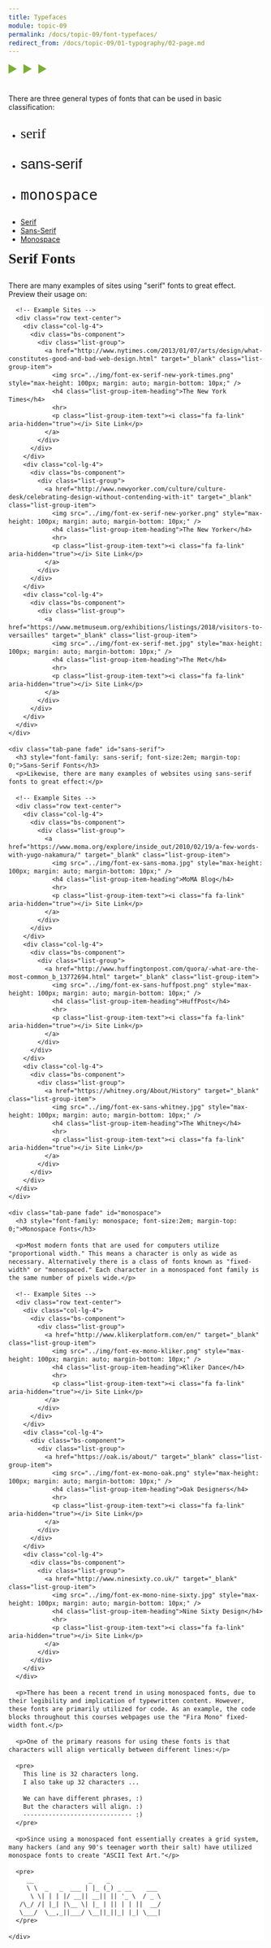 ```yaml
---
title: Typefaces
module: topic-09
permalink: /docs/topic-09/font-typefaces/
redirect_from: /docs/topic-09/01-typography/02-page.md
---
```

<style>
  pre {
    background-color: white;
  }
</style>

<img src="./../../../img/arrow-divider.svg" style="width: 75px; border: none; margin: 0px 0 20px 0" />

There are three general types of fonts that can be used in basic classification:

- <p style="font-family: serif; font-size:2em;">serif</p>
- <p style="font-family: sans-serif;font-size:2em;">sans-serif</p>
- <p style="font-family: monospace;font-size:2em;">monospace</p>

<div class="codepen-embed">
  <ul class="nav nav-tabs">
    <li class="active"><a href="#serif" data-toggle="tab">Serif</a></li>
    <li><a href="#sans-serif" data-toggle="tab">Sans-Serif</a></li>
    <li><a href="#monospace" data-toggle="tab">Monospace</a></li>
  </ul>

  <div id="myTabContent" class="tab-content">
    <div class="tab-pane fade active in" id="serif">
      <h3 style="font-family: serif; font-size:2em; margin-top: 0;">Serif Fonts</h3>
      <p>There are many examples of sites using "serif" fonts to great effect. Preview their usage on:</p>

      <!-- Example Sites -->
      <div class="row text-center">
        <div class="col-lg-4">
          <div class="bs-component">
            <div class="list-group">
              <a href="http://www.nytimes.com/2013/01/07/arts/design/what-constitutes-good-and-bad-web-design.html" target="_blank" class="list-group-item">
                <img src="../img/font-ex-serif-new-york-times.png" style="max-height: 100px; margin: auto; margin-bottom: 10px;" />
                <h4 class="list-group-item-heading">The New York Times</h4>
                <hr>
                <p class="list-group-item-text"><i class="fa fa-link" aria-hidden="true"></i> Site Link</p>
              </a>
            </div>
          </div>
        </div>
        <div class="col-lg-4">
          <div class="bs-component">
            <div class="list-group">
              <a href="http://www.newyorker.com/culture/culture-desk/celebrating-design-without-contending-with-it" target="_blank" class="list-group-item">
                <img src="../img/font-ex-serif-new-yorker.png" style="max-height: 100px; margin: auto; margin-bottom: 10px;" />
                <h4 class="list-group-item-heading">The New Yorker</h4>
                <hr>
                <p class="list-group-item-text"><i class="fa fa-link" aria-hidden="true"></i> Site Link</p>
              </a>
            </div>
          </div>
        </div>
        <div class="col-lg-4">
          <div class="bs-component">
            <div class="list-group">
              <a href="https://www.metmuseum.org/exhibitions/listings/2018/visitors-to-versailles" target="_blank" class="list-group-item">
                <img src="../img/font-ex-serif-met.jpg" style="max-height: 100px; margin: auto; margin-bottom: 10px;" />
                <h4 class="list-group-item-heading">The Met</h4>
                <hr>
                <p class="list-group-item-text"><i class="fa fa-link" aria-hidden="true"></i> Site Link</p>
              </a>
            </div>
          </div>
        </div>
      </div>
    </div>

    <div class="tab-pane fade" id="sans-serif">
      <h3 style="font-family: sans-serif; font-size:2em; margin-top: 0;">Sans-Serif Fonts</h3>
      <p>Likewise, there are many examples of websites using sans-serif fonts to great effect:</p>

      <!-- Example Sites -->
      <div class="row text-center">
        <div class="col-lg-4">
          <div class="bs-component">
            <div class="list-group">
              <a href="https://www.moma.org/explore/inside_out/2010/02/19/a-few-words-with-yugo-nakamura/" target="_blank" class="list-group-item">
                <img src="../img/font-ex-sans-moma.jpg" style="max-height: 100px; margin: auto; margin-bottom: 10px;" />
                <h4 class="list-group-item-heading">MoMA Blog</h4>
                <hr>
                <p class="list-group-item-text"><i class="fa fa-link" aria-hidden="true"></i> Site Link</p>
              </a>
            </div>
          </div>
        </div>
        <div class="col-lg-4">
          <div class="bs-component">
            <div class="list-group">
              <a href="http://www.huffingtonpost.com/quora/-what-are-the-most-common_b_13772694.html" target="_blank" class="list-group-item">
                <img src="../img/font-ex-sans-huffpost.png" style="max-height: 100px; margin: auto; margin-bottom: 10px;" />
                <h4 class="list-group-item-heading">HuffPost</h4>
                <hr>
                <p class="list-group-item-text"><i class="fa fa-link" aria-hidden="true"></i> Site Link</p>
              </a>
            </div>
          </div>
        </div>
        <div class="col-lg-4">
          <div class="bs-component">
            <div class="list-group">
              <a href="https://whitney.org/About/History" target="_blank" class="list-group-item">
                <img src="../img/font-ex-sans-whitney.jpg" style="max-height: 100px; margin: auto; margin-bottom: 10px;" />
                <h4 class="list-group-item-heading">The Whitney</h4>
                <hr>
                <p class="list-group-item-text"><i class="fa fa-link" aria-hidden="true"></i> Site Link</p>
              </a>
            </div>
          </div>
        </div>
      </div>
    </div>

    <div class="tab-pane fade" id="monospace">
      <h3 style="font-family: monospace; font-size:2em; margin-top: 0;">Monospace Fonts</h3>

      <p>Most modern fonts that are used for computers utilize "proportional width." This means a character is only as wide as necessary. Alternatively there is a class of fonts known as "fixed-width" or "monospaced." Each character in a monospaced font family is the same number of pixels wide.</p>

      <!-- Example Sites -->
      <div class="row text-center">
        <div class="col-lg-4">
          <div class="bs-component">
            <div class="list-group">
              <a href="http://www.klikerplatform.com/en/" target="_blank" class="list-group-item">
                <img src="../img/font-ex-mono-kliker.png" style="max-height: 100px; margin: auto; margin-bottom: 10px;" />
                <h4 class="list-group-item-heading">Kliker Dance</h4>
                <hr>
                <p class="list-group-item-text"><i class="fa fa-link" aria-hidden="true"></i> Site Link</p>
              </a>
            </div>
          </div>
        </div>
        <div class="col-lg-4">
          <div class="bs-component">
            <div class="list-group">
              <a href="https://oak.is/about/" target="_blank" class="list-group-item">
                <img src="../img/font-ex-mono-oak.png" style="max-height: 100px; margin: auto; margin-bottom: 10px;" />
                <h4 class="list-group-item-heading">Oak Designers</h4>
                <hr>
                <p class="list-group-item-text"><i class="fa fa-link" aria-hidden="true"></i> Site Link</p>
              </a>
            </div>
          </div>
        </div>
        <div class="col-lg-4">
          <div class="bs-component">
            <div class="list-group">
              <a href="http://www.ninesixty.co.uk/" target="_blank" class="list-group-item">
                <img src="../img/font-ex-mono-nine-sixty.jpg" style="max-height: 100px; margin: auto; margin-bottom: 10px;" />
                <h4 class="list-group-item-heading">Nine Sixty Design</h4>
                <hr>
                <p class="list-group-item-text"><i class="fa fa-link" aria-hidden="true"></i> Site Link</p>
              </a>
            </div>
          </div>
        </div>
      </div>

      <p>There has been a recent trend in using monospaced fonts, due to their legibility and implication of typewritten content. However, these fonts are primarily utilized for code. As an example, the code blocks throughout this courses webpages use the "Fira Mono" fixed-width font.</p>

      <p>One of the primary reasons for using these fonts is that characters will align vertically between different lines:</p>

      <pre>
        This line is 32 characters long.
        I also take up 32 characters ...

        We can have different phrases, :)
        But the characters will align. :)
        ------------------------------ :)
      </pre>

      <p>Since using a monospaced font essentially creates a grid system, many hackers (and any 90's teenager worth their salt) have utilized monospace fonts to create "ASCII Text Art."</p>

      <pre>
         __               _    _
         \ \  _   _  ___ | |_ (_) _ __    ___
          \ \| | | |/ __|| __|| || '_ \  / _ \
       /\_/ /| |_| |\__ \| |_ | || | | ||  __/
       \___/  \__,_||___/ \__||_||_| |_| \___|
      </pre>

    </div>
  </div>
